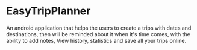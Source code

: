 # EasyTripPlanner

An android application that helps the users to create a trips with dates and destinations, then will be reminded about it when it's time 
comes, with the ability to add notes, View history, statistics and save all your trips online.
